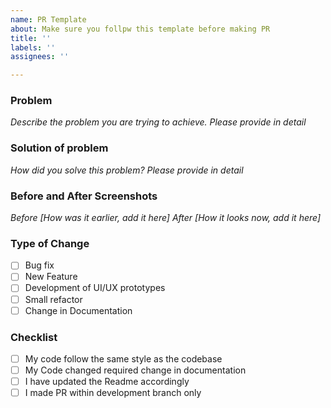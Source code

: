 ```yaml
---
name: PR Template
about: Make sure you follpw this template before making PR
title: ''
labels: ''
assignees: ''

---
```


### **Problem**
_Describe the problem you are trying to achieve. Please provide in detail_

### **Solution of problem**
_How did you solve this problem? Please provide in detail_

### **Before and After Screenshots**
_Before [How was it earlier, add it here]_
_After [How it looks now, add it here]_

### **Type of Change**
-[ ] Bug fix
-[ ] New Feature
-[ ] Development of UI/UX prototypes
-[ ] Small refactor
-[ ] Change in Documentation

### **Checklist**
-[ ] My code follow the same style as the codebase
-[ ] My Code changed required change in documentation
-[ ] I have updated the Readme accordingly
-[ ] I made PR within development branch only
